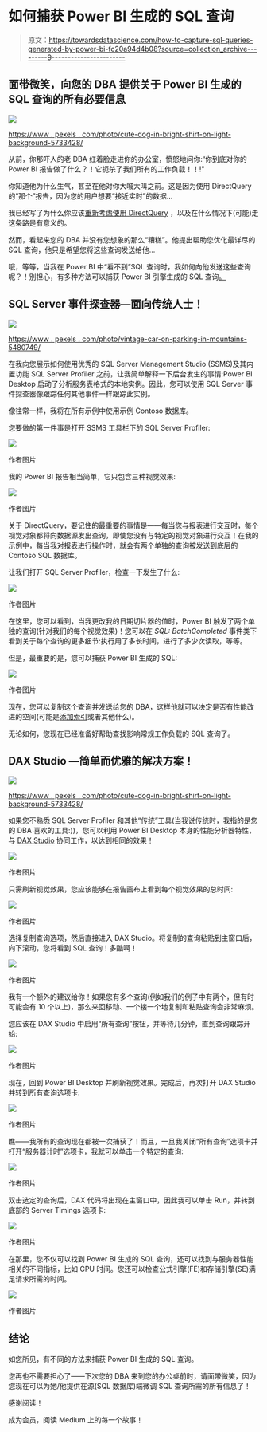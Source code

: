 # 如何捕获 Power BI 生成的 SQL 查询

> 原文：<https://towardsdatascience.com/how-to-capture-sql-queries-generated-by-power-bi-fc20a94d4b08?source=collection_archive---------9----------------------->

## 面带微笑，向您的 DBA 提供关于 Power BI 生成的 SQL 查询的所有必要信息

![](img/4ab702c93204947cb73cf6f152b5dd60.png)

[https://www . pexels . com/photo/cute-dog-in-bright-shirt-on-light-background-5733428/](https://www.pexels.com/photo/cute-dog-in-bright-shirt-on-light-background-5733428/)

从前，你那吓人的老 DBA 红着脸走进你的办公室，愤怒地问你:“你到底对你的 Power BI 报告做了什么？！它扼杀了我们所有的工作负载！！!"

你知道他为什么生气，甚至在他对你大喊大叫之前。这是因为使用 DirectQuery 的“那个”报告，因为您的用户想要“接近实时”的数据…

我已经写了为什么你应该[重新考虑使用 DirectQuery](/direct-query-in-power-bi-what-when-why-8180825812d2) ，以及在什么情况下(可能)走这条路是有意义的。

然而，看起来您的 DBA 并没有您想象的那么“糟糕”。他提出帮助您优化最详尽的 SQL 查询，他只是希望您将这些查询发送给他…

哦，等等，当我在 Power BI 中“看不到”SQL 查询时，我如何向他发送这些查询呢？！别担心，有多种方法可以捕获 Power BI 引擎生成的 SQL 查询[。](/how-to-reduce-your-power-bi-model-size-by-90-76d7c4377f2d)

## SQL Server 事件探查器—面向传统人士！

![](img/1fe328791d51af4e11c7224e1890f5b0.png)

[https://www . pexels . com/photo/vintage-car-on-parking-in-mountains-5480749/](https://www.pexels.com/photo/vintage-car-on-parking-in-mountains-5480749/)

在我向您展示如何使用优秀的 SQL Server Management Studio (SSMS)及其内置功能 SQL Server Profiler 之前，让我简单解释一下后台发生的事情:Power BI Desktop 启动了分析服务表格式的本地实例。因此，您可以使用 SQL Server 事件探查器像跟踪任何其他事件一样跟踪此实例。

像往常一样，我将在所有示例中使用示例 Contoso 数据库。

您要做的第一件事是打开 SSMS 工具栏下的 SQL Server Profiler:

![](img/e2f40bea981d6ee9ed4006797e76485b.png)

作者图片

我的 Power BI 报告相当简单，它只包含三种视觉效果:

![](img/1f4dcd4a7ddde681fbe9f1b19a4ff662.png)

作者图片

关于 DirectQuery，要记住的最重要的事情是——每当您与报表进行交互时，每个视觉对象都将向数据源发出查询，即使您没有与特定的视觉对象进行交互！在我的示例中，每当我对报表进行操作时，就会有两个单独的查询被发送到底层的 Contoso SQL 数据库。

让我们打开 SQL Server Profiler，检查一下发生了什么:

![](img/4c7ec55f1a1b5f2d43c5ab978e433e1d.png)

作者图片

在这里，您可以看到，当我更改我的日期切片器的值时，Power BI 触发了两个单独的查询(针对我们的每个视觉效果)！您可以在 *SQL: BatchCompleted* 事件类下看到关于每个查询的更多细节:执行用了多长时间，进行了多少次读取，等等。

但是，最重要的是，您可以捕获 Power BI 生成的 SQL:

![](img/2fa056a332f488fc3ead9e5e1b76b129.png)

作者图片

现在，您可以复制这个查询并发送给您的 DBA，这样他就可以决定是否有性能改进的空间(可能是[添加索引](https://data-mozart.com/rows-or-columns-where-should-i-put-my-index-on/)或者其他什么)。

无论如何，您现在已经准备好帮助查找影响常规工作负载的 SQL 查询了。

## DAX Studio —简单而优雅的解决方案！

![](img/4ab702c93204947cb73cf6f152b5dd60.png)

[https://www . pexels . com/photo/cute-dog-in-bright-shirt-on-light-background-5733428/](https://www.pexels.com/photo/cute-dog-in-bright-shirt-on-light-background-5733428/)

如果您不熟悉 SQL Server Profiler 和其他“传统”工具(当我说传统时，我指的是您的 DBA 喜欢的工具:))，您可以利用 Power BI Desktop 本身的性能分析器特性，与 [DAX Studio](https://daxstudio.org/) 协同工作，以达到相同的效果！

![](img/7bd623477490586f71d269e98ad5efbe.png)

作者图片

只需刷新视觉效果，您应该能够在报告画布上看到每个视觉效果的总时间:

![](img/32f97d545537f858904ae5df630fe91e.png)

作者图片

选择复制查询选项，然后直接进入 DAX Studio。将复制的查询粘贴到主窗口后，向下滚动，您将看到 SQL 查询！多酷啊！

![](img/c4e09aa0a6aee0da918563a1585d24b9.png)

作者图片

我有一个额外的建议给你！如果您有多个查询(例如我们的例子中有两个，但有时可能会有 10 个以上)，那么来回移动、一个接一个地复制和粘贴查询会非常麻烦。

您应该在 DAX Studio 中启用“所有查询”按钮，并等待几分钟，直到查询跟踪开始:

![](img/79a46d7ba598027ecac526d1fadf4e7d.png)

作者图片

现在，回到 Power BI Desktop 并刷新视觉效果。完成后，再次打开 DAX Studio 并转到所有查询选项卡:

![](img/efb3d5408f739d83f71b9a0eb2a1925e.png)

作者图片

瞧——我所有的查询现在都被一次捕获了！而且，一旦我关闭“所有查询”选项卡并打开“服务器计时”选项卡，我就可以单击一个特定的查询:

![](img/6f15b28d631d3efc2b5cc95efec01bf5.png)

作者图片

双击选定的查询后，DAX 代码将出现在主窗口中，因此我可以单击 Run，并转到底部的 Server Timings 选项卡:

![](img/531a2946c8eab5db31f9f874fc5727e2.png)

作者图片

在那里，您不仅可以找到 Power BI 生成的 SQL 查询，还可以找到与服务器性能相关的不同指标，比如 CPU 时间。您还可以检查公式引擎(FE)和存储引擎(SE)满足请求所需的时间。

![](img/544bf538fb86423137c0d2158244cb78.png)

作者图片

## 结论

如您所见，有不同的方法来捕获 Power BI 生成的 SQL 查询。

您再也不需要担心了——下次您的 DBA 来到您的办公桌前时，请面带微笑，因为您现在可以为她/他提供在源(SQL 数据库)端微调 SQL 查询所需的所有信息了！

感谢阅读！

成为会员，阅读 Medium 上的每一个故事！